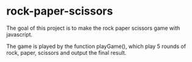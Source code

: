 # rock-paper-scissors

The goal of this project is to make the rock paper scissors game with javascript.

The game is played by the function playGame(), which play 5 rounds of rock, paper, scissors and output the final result.